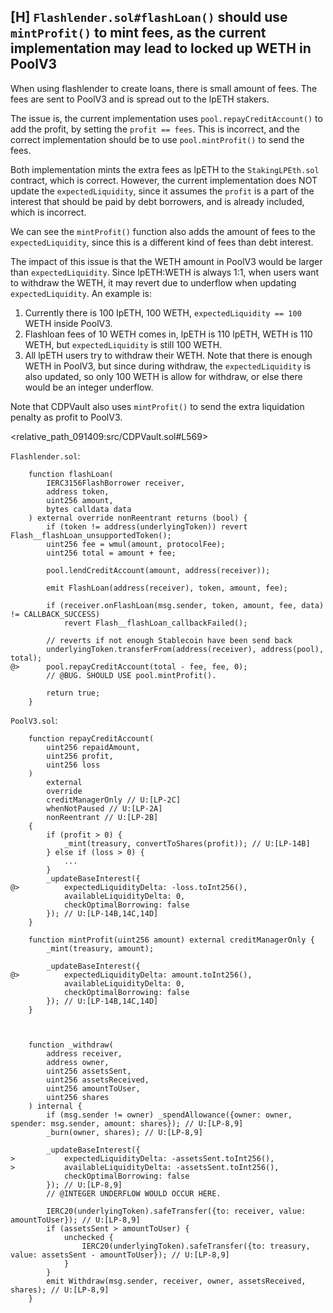 ## [H] `Flashlender.sol#flashLoan()` should use `mintProfit()` to mint fees, as the current implementation may lead to locked up WETH in PoolV3

When using flashlender to create loans, there is small amount of fees. The fees are sent to PoolV3 and is spread out to the lpETH stakers.

The issue is, the current implementation uses `pool.repayCreditAccount()` to add the profit, by setting the `profit == fees`. This is incorrect, and the correct implementation should be to use `pool.mintProfit()` to send the fees.

Both implementation mints the extra fees as lpETH to the `StakingLPEth.sol` contract, which is correct. However, the current implementation does NOT update the `expectedLiquidity`, since it assumes the `profit` is a part of the interest that should be paid by debt borrowers, and is already included, which is incorrect.

We can see the `mintProfit()` function also adds the amount of fees to the `expectedLiquidity`, since this is a different kind of fees than debt interest.

The impact of this issue is that the WETH amount in PoolV3 would be larger than `expectedLiquidity`. Since lpETH:WETH is always 1:1, when users want to withdraw the WETH, it may revert due to underflow when updating `expectedLiquidity`. An example is:

1. Currently there is 100 lpETH, 100 WETH, `expectedLiquidity == 100` WETH inside PoolV3.
2. Flashloan fees of 10 WETH comes in, lpETH is 110 lpETH, WETH is 110 WETH, but `expectedLiquidity` is still 100 WETH.
3. All lpETH users try to withdraw their WETH. Note that there is enough WETH in PoolV3, but since during withdraw, the `expectedLiquidity` is also updated, so only 100 WETH is allow for withdraw, or else there would be an integer underflow.

Note that CDPVault also uses `mintProfit()` to send the extra liquidation penalty as profit to PoolV3.

<relative_path_091409:src/CDPVault.sol#L569>

`Flashlender.sol`:

```solidity
    function flashLoan(
        IERC3156FlashBorrower receiver,
        address token,
        uint256 amount,
        bytes calldata data
    ) external override nonReentrant returns (bool) {
        if (token != address(underlyingToken)) revert Flash__flashLoan_unsupportedToken();
        uint256 fee = wmul(amount, protocolFee);
        uint256 total = amount + fee;

        pool.lendCreditAccount(amount, address(receiver));

        emit FlashLoan(address(receiver), token, amount, fee);

        if (receiver.onFlashLoan(msg.sender, token, amount, fee, data) != CALLBACK_SUCCESS)
            revert Flash__flashLoan_callbackFailed();

        // reverts if not enough Stablecoin have been send back
        underlyingToken.transferFrom(address(receiver), address(pool), total);
@>      pool.repayCreditAccount(total - fee, fee, 0);
        // @BUG. SHOULD USE pool.mintProfit().

        return true;
    }
```

`PoolV3.sol`:

```solidity
    function repayCreditAccount(
        uint256 repaidAmount,
        uint256 profit,
        uint256 loss
    )
        external
        override
        creditManagerOnly // U:[LP-2C]
        whenNotPaused // U:[LP-2A]
        nonReentrant // U:[LP-2B]
    {
        if (profit > 0) {
            _mint(treasury, convertToShares(profit)); // U:[LP-14B]
        } else if (loss > 0) {
            ...
        }
        _updateBaseInterest({
@>          expectedLiquidityDelta: -loss.toInt256(),
            availableLiquidityDelta: 0,
            checkOptimalBorrowing: false
        }); // U:[LP-14B,14C,14D]
    }

    function mintProfit(uint256 amount) external creditManagerOnly {
        _mint(treasury, amount);

        _updateBaseInterest({
@>          expectedLiquidityDelta: amount.toInt256(),
            availableLiquidityDelta: 0,
            checkOptimalBorrowing: false
        }); // U:[LP-14B,14C,14D]
    }



    function _withdraw(
        address receiver,
        address owner,
        uint256 assetsSent,
        uint256 assetsReceived,
        uint256 amountToUser,
        uint256 shares
    ) internal {
        if (msg.sender != owner) _spendAllowance({owner: owner, spender: msg.sender, amount: shares}); // U:[LP-8,9]
        _burn(owner, shares); // U:[LP-8,9]

        _updateBaseInterest({
>           expectedLiquidityDelta: -assetsSent.toInt256(),
>           availableLiquidityDelta: -assetsSent.toInt256(),
            checkOptimalBorrowing: false
        }); // U:[LP-8,9]
        // @INTEGER UNDERFLOW WOULD OCCUR HERE.

        IERC20(underlyingToken).safeTransfer({to: receiver, value: amountToUser}); // U:[LP-8,9]
        if (assetsSent > amountToUser) {
            unchecked {
                IERC20(underlyingToken).safeTransfer({to: treasury, value: assetsSent - amountToUser}); // U:[LP-8,9]
            }
        }
        emit Withdraw(msg.sender, receiver, owner, assetsReceived, shares); // U:[LP-8,9]
    }
```



